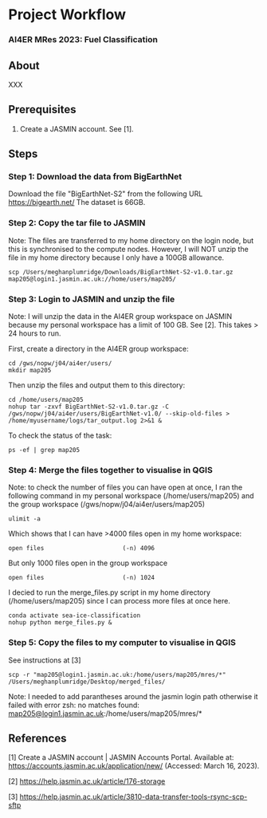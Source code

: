 # Project Workflow
### AI4ER MRes 2023: Fuel Classification

## About
XXX

## Prerequisites
1. Create a JASMIN account. See [1].

## Steps
### Step 1: Download the data from BigEarthNet
Download the file "BigEarthNet-S2" from the following URL https://bigearth.net/ 
The dataset is 66GB. 

### Step 2: Copy the tar file to JASMIN
Note: The files are transferred to my home directory on the login node, but this is synchronised to the compute nodes. However, I will NOT unzip the file in my home directory because I only have a 100GB allowance.
```
scp /Users/meghanplumridge/Downloads/BigEarthNet-S2-v1.0.tar.gz map205@login1.jasmin.ac.uk://home/users/map205/
```

### Step 3: Login to JASMIN and unzip the file
Note: I will unzip the data in the AI4ER group workspace on JASMIN because my personal workspace has a limit of 100 GB. See [2]. This takes > 24 hours to run.

First, create a directory in the AI4ER group workspace:
```
cd /gws/nopw/j04/ai4er/users/
mkdir map205
```
Then unzip the files and output them to this directory:
```
cd /home/users/map205
nohup tar -zxvf BigEarthNet-S2-v1.0.tar.gz -C /gws/nopw/j04/ai4er/users/BigEarthNet-v1.0/ --skip-old-files > /home/myusername/logs/tar_output.log 2>&1 &
```

To check the status of the task:
```
ps -ef | grep map205
```

### Step 4: Merge the files together to visualise in QGIS
Note: to check the number of files you can have open at once, I ran the following command in my personal workspace (/home/users/map205) and the group workspace (/gws/nopw/j04/ai4er/users/map205)
```
ulimit -a
```
Which shows that I can have >4000 files open in my home workspace:
```
open files                      (-n) 4096
```
But only 1000 files open in the group workspace
```
open files                      (-n) 1024
```

I decied to run the merge_files.py script in my home directory (/home/users/map205) since I can process more files at once here.

```
conda activate sea-ice-classification
nohup python merge_files.py &
```

### Step 5: Copy the files to my computer to visualise in QGIS
See instructions at [3]

```
scp -r "map205@login1.jasmin.ac.uk:/home/users/map205/mres/*" /Users/meghanplumridge/Desktop/merged_files/
```
Note: I needed to add parantheses around the jasmin login path otherwise it failed with error zsh: no matches found: map205@login1.jasmin.ac.uk:/home/users/map205/mres/*


## References

[1] Create a JASMIN account | JASMIN Accounts Portal. Available at: https://accounts.jasmin.ac.uk/application/new/ (Accessed: March 16, 2023). 

[2] https://help.jasmin.ac.uk/article/176-storage

[3] https://help.jasmin.ac.uk/article/3810-data-transfer-tools-rsync-scp-sftp 

